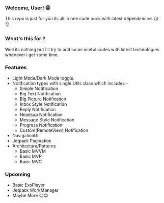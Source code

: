 ### Welcome, User! 😁

This repo is just for you its all in one code book with latest dependencies 😘👌

### What's this for ? 

Well its nothing but i'll try to add some useful codes with latest technologies whenever i get some time.

### Features

- Light Mode/Dark Mode toggle.
- Notification types with single Utils class which includes - 
  - Simple Notification
  - Big Text Notification
  - Big Picture Notification
  - Inbox Style Notification
  - Reply Notification
  - Headsup Notification
  - Message Style Notification
  - Progress Notification
  - Custom(RemoteView) Notification
- NavigationUI
- Jetpack Pagination
- Architecture/Patterns
  - Basic MVVM
  - Basic MVP
  - Basic MVC

### Upcoming

- Basic ExoPlayer
- Jetpack WorkManager
- Maybe More 😉😊

